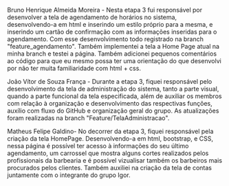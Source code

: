 Bruno Henrique Almeida Moreira - Nesta etapa 3 fui responsável por desenvolver a tela de agendamento de horários no sistema, desenvolvendo-a em html e inserindo um estilo próprio para a mesma, e inserindo um cartão de confirmação com as informações inseridas para o agendamento. Com esse desenvolvimento todo registrado na branch "feature_agendamento". Também implementei a tela a Home Page atual na minha branch e testei a página. Também adicionei pequenos comentários ao código para que eu mesmo possa ter uma orientação do que desenvolvi por não ter muita familiaridade com html + css.

João Vítor de Souza França - Durante a etapa 3, fiquei responsável pelo desenvolvimento da tela de administração do sistema, tanto a parte visual, quando a parte funcional da tela especificada, além de auxiliar os membros com relação à organização e desenvolvimento das respectivas funções, auxílio com fluxo do GitHub e organização geral do grupo. As atualizações foram realizadas na branch "Feature/TelaAdministracao".


Matheus Felipe Galdino-   No decorrer da etapa 3, fiquei responsável pela criação da tela HomePage. Desenvolvendo-a em html, bootstrap, e CSS, nessa página é possível ter acesso à informações do seu último agendamento, um carrossel que mostra alguns cortes realizados pelos profissionais da barbearia e é possível vizualisar também os barbeiros mais procurados pelos clientes. Também auxiliei na criação da tela de contas juntamente com o integrante do grupo Igor.
